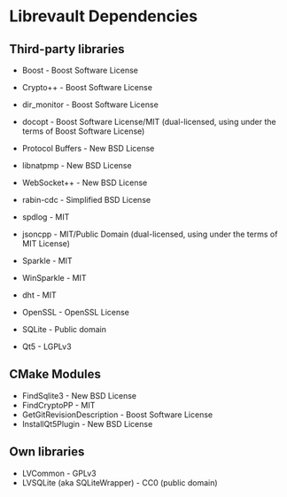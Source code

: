 Librevault Dependencies
=======================

Third-party libraries
---------------------
- Boost - Boost Software License
- Crypto++ - Boost Software License
- dir_monitor - Boost Software License
- docopt - Boost Software License/MIT (dual-licensed, using under the terms of Boost Software License)

- Protocol Buffers - New BSD License
- libnatpmp - New BSD License
- WebSocket++ - New BSD License
- rabin-cdc - Simplified BSD License

- spdlog - MIT
- jsoncpp - MIT/Public Domain (dual-licensed, using under the terms of MIT License)
- Sparkle - MIT
- WinSparkle - MIT
- dht - MIT

- OpenSSL - OpenSSL License

- SQLite - Public domain

- Qt5 - LGPLv3

CMake Modules
-------------
- FindSqlite3 - New BSD License
- FindCryptoPP - MIT
- GetGitRevisionDescription - Boost Software License
- InstallQt5Plugin - New BSD License

Own libraries
-------------
- LVCommon - GPLv3
- LVSQLite (aka SQLiteWrapper) - CC0 (public domain)